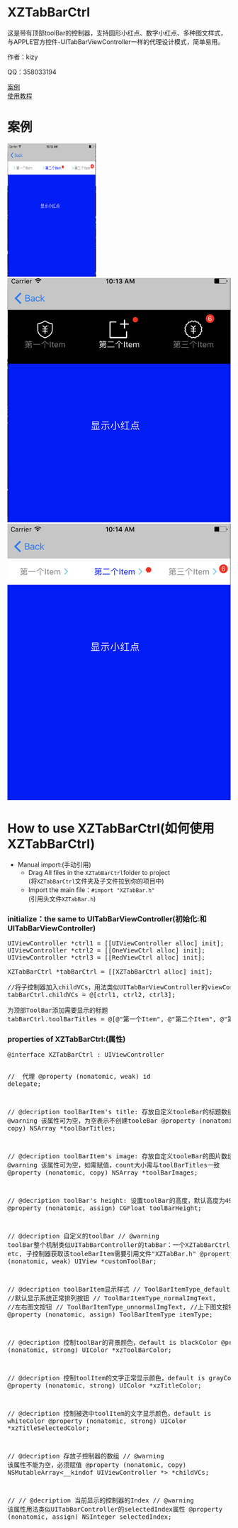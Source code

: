 # XZTabBarCtrl
<style>
.c{

}
</style>
<p>这是带有顶部toolBar的控制器，支持圆形小红点、数字小红点、多种图文样式，与APPLE官方控件-UITabBarViewController一样的代理设计模式，简单易用。</p>
<p>作者：kizy</p>
<p>QQ：358033194</p>
<a href="#case">案例</a><br>
<a href = "#use">使用教程</a>
<h1 name = "case">案例</h1>
<img src = "example1.png" style = "width: 200px; height: 300px;"\>
<img src = "example2.png" \>
<img src = "example3.png" \>
<h1 name = "use">How to use XZTabBarCtrl(如何使用XZTabBarCtrl)</h1>
<ul>
<li>Manual import:(手动引用)
<ul>
<li>
Drag All files in the <code>XZTabBarCtrl</code>folder to project<br>
(将<code>XZTabBarCtrl</code>文件夹及子文件拉到你的项目中)
</li>
<li>
Import the main file：<code>#import "XZTabBar.h"</code><br>
(引用头文件<code>XZTabBar.h</code>)</li>
</ul>
</li>
</ul>
<h3>initialize：the same to UITabBarViewController(初始化:和UITabBarViewController)</h3>

<pre>
UIViewController *ctrl1 = [[UIViewController alloc] init];
UIViewController *ctrl2 = [[OneViewCtrl alloc] init];
UIViewController *ctrl3 = [[RedViewCtrl alloc] init];

<span class="pl-c1">XZTabBarCtrl</span> *tabBarCtrl = [[<span class="pl-c1">XZTabBarCtrl</span> alloc] init];

<span class="pl-c">//将子控制器加入childVCs，用法类似UITabBarViewController的viewControllers</span>
tabBarCtrl.childVCs = @[ctrl1, ctrl2, ctrl3];

<span class="pl-c">为顶部ToolBar添加需要显示的标题</span>
tabBarCtrl.toolBarTitles = @[@"第一个Item", @"第二个Item", @"第三个Item"];
</pre>
<h3>properties of XZTabBarCtrl:(属性)</h3>
<pre><span class="pl-k">@interface</span> <span class="pl-en">XZTabBarCtrl</span> : <span class="pl-e">UIViewController</span>

//  代理
@property (nonatomic, weak) id<XZTabBarCtrlDelegate> delegate;

//  @decription toolBarItem's title: 存放自定义tooleBar的标题数组
//  @warning    该属性可为空，为空表示不创建tooleBar
@property (nonatomic, copy) NSArray *toolBarTitles;

//  @decription toolBarItem's image: 存放自定义tooleBar的图片数组
//  @warning    该属性可为空，如需赋值，count大小需与toolBarTitles一致
@property (nonatomic, copy) NSArray *toolBarImages;

//  @decription toolBar's height: 设置toolBar的高度，默认高度为49.0f
@property (nonatomic, assign) CGFloat toolBarHeight;

//  @decription 自定义的toolBar
//  @warning    toolBar整个机制类似UITabBarController的tabBar：一个XZTabBarCtrl只有一个customeToolBar；每个子控制器拥有独立的ToolBarItem，可支持小红点、标题更改 etc, 子控制器获取该tooleBarItem需要引用文件"XZTabBar.h"
@property (nonatomic, weak) UIView *customToolBar;

//  @decription toolBarItem显示样式
//  ToolBarItemType_default,    //默认显示系统正常排列按钮
//  ToolBarItemType_normalImgText,    //左右图文按钮
//  ToolBarItemType_unnormalImgText,    //上下图文按钮
@property (nonatomic, assign) ToolBarItemType itemType;

//  @decription  控制toolBar的背景颜色，default is blackColor
@property (nonatomic, strong) UIColor *xzToolBarColor;

//  @decription  控制toolItem的文字正常显示颜色，default is grayColor
@property (nonatomic, strong) UIColor *xzTitleColor;

//  @decription  控制被选中toolItem的文字显示颜色，default is whiteColor
@property (nonatomic, strong) UIColor *xzTitleSelectedColor;

//  @decription 存放子控制器的数组
//  @warning    该属性不能为空，必须赋值
@property (nonatomic, copy) NSMutableArray<__kindof UIViewController *> *childVCs;

//
//  @decription  当前显示的控制器的Index
//  @warning    该属性用法类似UITabBarController的selectedIndex属性
@property (nonatomic, assign) NSInteger selectedIndex;
</pre>


